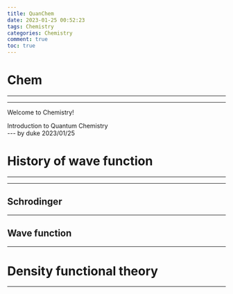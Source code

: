```yaml
---
title: QuanChem
date: 2023-01-25 00:52:23
tags: Chemistry
categories: Chemistry
comment: true
toc: true
---
```


# Chem
--------------------------------------
--------------------------------------
Welcome to Chemistry!

Introduction to Quantum Chemistry<br>
                      --- by duke 2023/01/25<br>

# History of wave function
--------------------------------------
--------------------------------------

## Schrodinger
-------------------------

## Wave function
-------------------------

# Density functional theory
-------------------------
